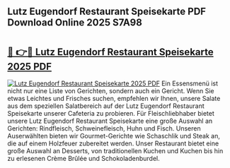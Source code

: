 ## Lutz Eugendorf Restaurant Speisekarte PDF Download Online 2025 S7A98

# <h2><a href="http://gc5yrs.nevu.top/?p=Lutz+Eugendorf+Restaurant+Speisekarte">🔗 👉🔴 Lutz Eugendorf Restaurant Speisekarte 2025 PDF</a></h2>

[![Lutz Eugendorf Restaurant Speisekarte 2025 PDF](https://i.imgur.com/dBaPXMq.png)](http://gc5yrs.nevu.top/?p=Lutz+Eugendorf+Restaurant+Speisekarte)
Ein Essensmenü ist nicht nur eine Liste von Gerichten, sondern auch ein Gericht. Wenn Sie etwas Leichtes und Frisches suchen, empfehlen wir Ihnen, unsere Salate aus dem speziellen Salatbereich auf der Lutz Eugendorf Restaurant Speisekarte unserer Cafeteria zu probieren. Für Fleischliebhaber bietet unsere Lutz Eugendorf Restaurant Speisekarte eine große Auswahl an Gerichten: Rindfleisch, Schweinefleisch, Huhn und Fisch. Unseren Auserwählten bieten wir Gourmet-Gerichte wie Schaschlik und Steak an, die auf einem Holzfeuer zubereitet werden. Unser Restaurant bietet eine große Auswahl an Desserts, von traditionellen Kuchen und Kuchen bis hin zu erlesenen Crème Brûlée und Schokoladenburdel.
